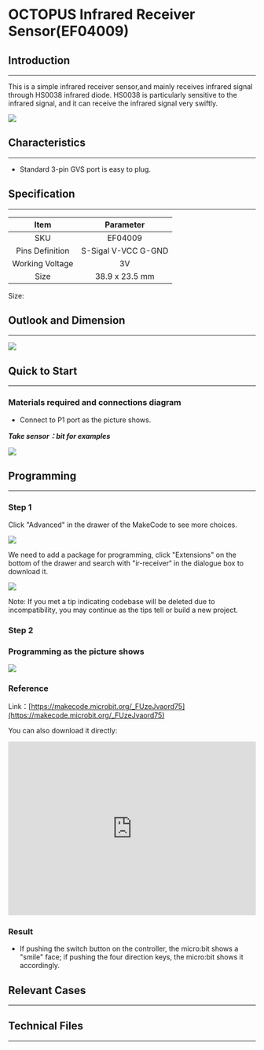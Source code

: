 # OCTOPUS Infrared Receiver Sensor(EF04009)

## Introduction
---
This is a simple infrared receiver sensor,and mainly receives infrared signal through HS0038 infrared diode. HS0038 is particularly sensitive to the infrared signal, and it can receive the infrared signal very swiftly. 

![](./images/04009_01.png)

## Characteristics 
---
- Standard 3-pin GVS port is easy to plug. 
## Specification
---

Item | Parameter 
:-: | :-: 
SKU|EF04009
Pins Definition|S-Sigal V-VCC G-GND
Working Voltage|3V
Size|38.9 x 23.5 mm


Size:

## Outlook and Dimension
---


![](./images/04009_02.png)


## Quick to Start 
---

### Materials required and connections diagram 


- Connect to P1 port as the picture shows.

***Take sensor：bit for examples***



![](./images/04009_03.png)

## Programming
---

### Step 1
Click "Advanced" in the drawer of the MakeCode to see more choices.

![](./images/04009_04.png)

We need to add a package for programming, click "Extensions" on the bottom of the drawer and search with "ir-receiver“ in the dialogue box to download it. 

![](./images/04009_05.png)

Note: If you met a tip indicating codebase will be deleted due to incompatibility, you may continue as the tips tell or build a new project. 
### Step 2
### Programming as the picture shows

![](./images/04009_06.png)


### Reference
Link：[https://makecode.microbit.org/_FUzeJvaord75](https://makecode.microbit.org/_FUzeJvaord75)

You can also download it directly:

<div style="position:relative;height:0;padding-bottom:70%;overflow:hidden;"><iframe style="position:absolute;top:0;left:0;width:100%;height:100%;" src="https://makecode.microbit.org/#pub:_FUzeJvaord75" frameborder="0" sandbox="allow-popups allow-forms allow-scripts allow-same-origin"></iframe></div>  


### Result
- If pushing the switch button on the controller,  the micro:bit shows a "smile" face; if pushing the four direction keys, the micro:bit shows it accordingly.  
## Relevant Cases
---

## Technical Files
---
